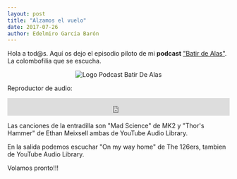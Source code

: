 ```yaml
---
layout: post
title: "Alzamos el vuelo"
date: 2017-07-26
author: Edelmiro García Barón
---
```

Hola a tod@s. Aquí os dejo el episodio piloto de mi **podcast** <a href="https://batirdealas.github.io">"Batir de Alas"</a>. La colombofilia que se escucha.

<center><img src="https://batirdealas.github.io/images/Header.jpg" alt="Logo Podcast Batir De Alas" style="max-width:100%;width:auto;height:auto;"></center>

Reproductor de audio:
<p><iframe src="https://archive.org/embed/BdA00000EpisodioPiloto" width="100%" height="40" frameborder="0" allowfullscreen="allowfullscreen"></iframe></p>
Las canciones de la entradilla son "Mad Science" de MK2 y "Thor's Hammer" de Ethan Meixsell ambas de YouTube Audio Library.

En la salida podemos escuchar "On my way home" de The 126ers, tambien de YouTube Audio Library.

Volamos pronto!!!
